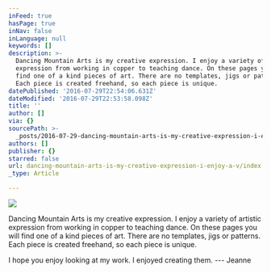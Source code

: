 ```yaml
---
inFeed: true
hasPage: true
inNav: false
inLanguage: null
keywords: []
description: >-
  Dancing Mountain Arts is my creative expression. I enjoy a variety of artistic
  expression from working in copper to teaching dance. On these pages you will
  find one of a kind pieces of art. There are no templates, jigs or patterns.
  Each piece is created freehand, so each piece is unique.
datePublished: '2016-07-29T22:54:06.631Z'
dateModified: '2016-07-29T22:53:58.098Z'
title: ''
author: []
via: {}
sourcePath: >-
  _posts/2016-07-29-dancing-mountain-arts-is-my-creative-expression-i-enjoy-a-v.md
authors: []
publisher: {}
starred: false
url: dancing-mountain-arts-is-my-creative-expression-i-enjoy-a-v/index.html
_type: Article

---
```

![](https://the-grid-user-content.s3-us-west-2.amazonaws.com/d8d70737-7733-4618-a064-9412fd881950.jpg)

Dancing Mountain Arts is my creative expression. I enjoy a variety of artistic expression from working in copper to teaching dance. On these pages you will find one of a kind pieces of art. There are no templates, jigs or patterns. Each piece is created freehand, so each piece is unique.

I hope you enjoy looking at my work. I enjoyed creating them. --- Jeanne